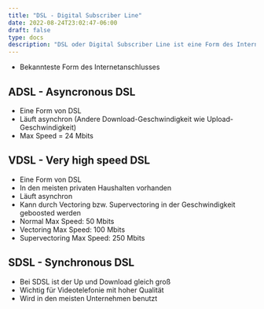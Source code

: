 ```yaml
---
title: "DSL - Digital Subscriber Line"
date: 2022-08-24T23:02:47-06:00
draft: false
type: docs
description: "DSL oder Digital Subscriber Line ist eine Form des Internetanschlusses. Dieser Anschluss wird über ein Kabel von den Internetanbietern zur Verfügung gestellt."
---
```


- Bekannteste Form des Internetanschlusses

## ADSL - Asyncronous DSL

- Eine Form von DSL
- Läuft asynchron (Andere Download-Geschwindigkeit wie Upload-Geschwindigkeit)
- Max Speed = 24 Mbits

## VDSL - Very high speed DSL

- Eine Form von DSL
- In den meisten privaten Haushalten vorhanden
- Läuft asynchron
- Kann durch Vectoring bzw. Supervectoring in der Geschwindigkeit geboosted werden
- Normal Max Speed: 50 Mbits
- Vectoring Max Speed: 100 Mbits
- Supervectoring Max Speed: 250 Mbits

## SDSL - Synchronous DSL

- Bei SDSL ist der Up und Download gleich groß
- Wichtig für Videotelefonie mit hoher Qualität
- Wird in den meisten Unternehmen benutzt
